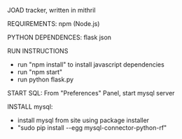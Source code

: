 JOAD tracker, written in mithril


REQUIREMENTS:
npm (Node.js)

PYTHON DEPENDENCES:
flask
json

RUN INSTRUCTIONS
- run "npm install" to install javascript dependencies
- run "npm start"
- run python flask.py

START SQL:
From "Preferences" Panel, start mysql server

INSTALL mysql:
- install mysql from site using package installer
- "sudo pip install --egg mysql-connector-python-rf"